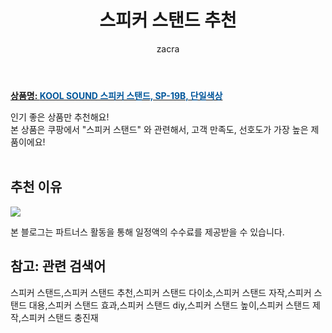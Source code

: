 ﻿---
layout: post
title:  "스피커 스탠드 추천"
author: zacra
categories: [ 아이템 ]
tags: [스피커 스탠드,스피커 스탠드 추천,스피커 스탠드 다이소,스피커 스탠드 자작,스피커 스탠드 대용,스피커 스탠드 효과,스피커 스탠드 diy,스피커 스탠드 높이,스피커 스탠드 제작,스피커 스탠드 충진재]
image: https://static.coupangcdn.com/image/retail/images/2020/03/10/18/1/2c138e0c-18b2-41dd-8489-2cfa009ed9e7.jpg 
description: "쿠팡에서 스피커 스탠드 관련 상품으로 가장 고객 선호도가 높은 제품 중 하나입니다."
rating: 4.5
---

<a href="https://link.coupang.com/re/AFFSDP?lptag=AF8407795&pageKey=1336011033&itemId=2361839643&vendorItemId=70358188593&traceid=V0-153-7e4c1c22d6ae346c"><b>상품명: <font color='#01579B'>KOOL SOUND 스피커 스탠드, SP-19B, 단일색상</font></b></a>

인기 좋은 상품만 추천해요!<br/>
본 상품은 쿠팡에서 "스피커 스탠드" 와 관련해서, 고객 만족도, 선호도가 가장 높은 제품이에요!<br/><br/>


## 추천 이유 

<a href="https://link.coupang.com/re/AFFSDP?lptag=AF8407795&pageKey=1336011033&itemId=2361839643&vendorItemId=70358188593&traceid=V0-153-7e4c1c22d6ae346c"><img src="https://thumbnail7.coupangcdn.com/thumbnails/remote/q89/image/retail/images/2020/03/09/12/4/5d5c2477-74ea-482d-8b0d-10f5e5e91949.jpg"></a> 

본 블로그는 파트너스 활동을 통해 일정액의 수수료를 제공받을 수 있습니다.

## 참고: 관련 검색어    
스피커 스탠드,스피커 스탠드 추천,스피커 스탠드 다이소,스피커 스탠드 자작,스피커 스탠드 대용,스피커 스탠드 효과,스피커 스탠드 diy,스피커 스탠드 높이,스피커 스탠드 제작,스피커 스탠드 충진재
